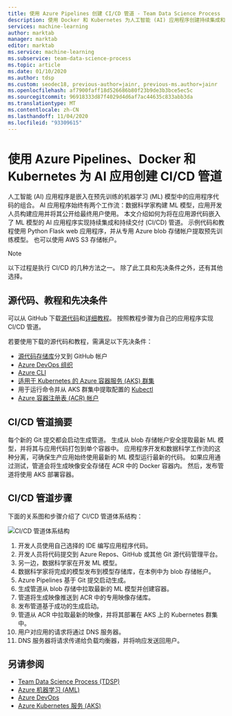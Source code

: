 ```yaml
---
title: 使用 Azure Pipelines 创建 CI/CD 管道 - Team Data Science Process
description: 使用 Docker 和 Kubernetes 为人工智能 (AI) 应用程序创建持续集成和持续交付管道。
services: machine-learning
author: marktab
manager: marktab
editor: marktab
ms.service: machine-learning
ms.subservice: team-data-science-process
ms.topic: article
ms.date: 01/10/2020
ms.author: tdsp
ms.custom: seodec18, previous-author=jainr, previous-ms.author=jainr
ms.openlocfilehash: af7900faff18d526686b80f23b9de3b3bce5ec5c
ms.sourcegitcommit: 96918333d87f4029d4d6af7ac44635c833abb3da
ms.translationtype: MT
ms.contentlocale: zh-CN
ms.lasthandoff: 11/04/2020
ms.locfileid: "93309615"
---
```

# <a name="create-cicd-pipelines-for-ai-apps-using-azure-pipelines-docker-and-kubernetes"></a>使用 Azure Pipelines、Docker 和 Kubernetes 为 AI 应用创建 CI/CD 管道

人工智能 (AI) 应用程序是嵌入在预先训练的机器学习 (ML) 模型中的应用程序代码的组合。 AI 应用程序始终有两个工作流：数据科学家构建 ML 模型，应用开发人员构建应用并将其公开给最终用户使用。 本文介绍如何为将在应用源代码嵌入了 ML 模型的 AI 应用程序实现持续集成和持续交付 (CI/CD) 管道。 示例代码和教程使用 Python Flask web 应用程序，并从专用 Azure blob 存储帐户提取预先训练模型。 也可以使用 AWS S3 存储帐户。

> [!NOTE]
> 以下过程是执行 CI/CD 的几种方法之一。 除了此工具和先决条件之外，还有其他选择。

## <a name="source-code-tutorial-and-prerequisites"></a>源代码、教程和先决条件

可以从 GitHub 下载[源代码](https://github.com/Azure/DevOps-For-AI-Apps)和[详细教程](https://github.com/Azure/DevOps-For-AI-Apps/blob/master/Tutorial.md)。 按照教程步骤为自己的应用程序实现 CI/CD 管道。

若要使用下载的源代码和教程，需满足以下先决条件： 

- [源代码存储库](https://github.com/Azure/DevOps-For-AI-Apps)分叉到 GitHub 帐户
- [Azure DevOps 组织](/azure/devops/organizations/accounts/create-organization-msa-or-work-student)
- [Azure CLI](/cli/azure/install-azure-cli)
- [适用于 Kubernetes 的 Azure 容器服务 (AKS) 群集](/previous-versions/azure/container-service/kubernetes/container-service-tutorial-kubernetes-deploy-cluster)
- 用于运行命令并从 AKS 群集中提取配置的 [Kubectl](https://kubernetes.io/docs/tasks/tools/install-kubectl/) 
- [Azure 容器注册表 (ACR) 帐户](../../container-registry/container-registry-get-started-portal.md)

## <a name="cicd-pipeline-summary"></a>CI/CD 管道摘要

每个新的 Git 提交都会启动生成管道。 生成从 blob 存储帐户安全提取最新 ML 模型，并将其与应用代码打包到单个容器中。 应用程序开发和数据科学工作流的这种分离，可确保生产应用始终使用最新的 ML 模型运行最新的代码。 如果应用通过测试，管道会将生成映像安全存储在 ACR 中的 Docker 容器内。 然后，发布管道将使用 AKS 部署容器。 

## <a name="cicd-pipeline-steps"></a>CI/CD 管道步骤

下面的关系图和步骤介绍了 CI/CD 管道体系结构：

![CI/CD 管道体系结构](./media/ci-cd-flask/architecture.png)

1. 开发人员使用自己选择的 IDE 编写应用程序代码。
2. 开发人员将代码提交到 Azure Repos、GitHub 或其他 Git 源代码管理平台。 
3. 另一边，数据科学家在开发 ML 模型。
4. 数据科学家将完成的模型发布到模型存储库，在本例中为 blob 存储帐户。 
5. Azure Pipelines 基于 Git 提交启动生成。
6. 生成管道从 blob 存储中拉取最新的 ML 模型并创建容器。
7. 管道将生成映像推送到 ACR 中的专用映像存储库。
8. 发布管道基于成功的生成启动。
9. 管道从 ACR 中拉取最新的映像，并将其部署在 AKS 上的 Kubernetes 群集中。
10. 用户对应用的请求将通过 DNS 服务器。
11. DNS 服务器将请求传递给负载均衡器，并将响应发送回用户。

## <a name="see-also"></a>另请参阅

- [Team Data Science Process (TDSP)](./index.yml)
- [Azure 机器学习 (AML)](../index.yml)
- [Azure DevOps](https://azure.microsoft.com/services/devops/)
- [Azure Kubernetes 服务 (AKS)](../../aks/intro-kubernetes.md)